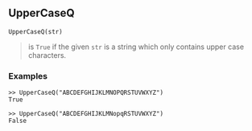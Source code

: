 ## UpperCaseQ

```
UpperCaseQ(str)
```

> is `True` if the given `str` is a string which only contains upper case characters.

### Examples

```
>> UpperCaseQ("ABCDEFGHIJKLMNOPQRSTUVWXYZ")
True

>> UpperCaseQ("ABCDEFGHIJKLMNopqRSTUVWXYZ")
False
```
